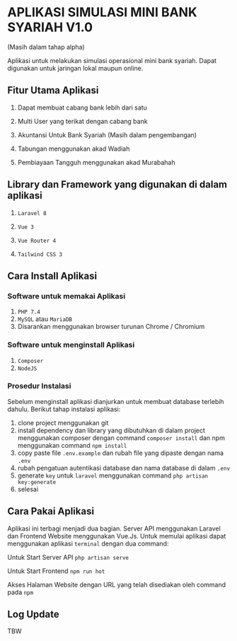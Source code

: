 # APLIKASI SIMULASI MINI BANK SYARIAH V1.0

(Masih dalam tahap alpha)

<!-- `
Pesan Tidak Rahasia Wkwk

` -->

Aplikasi untuk melakukan simulasi operasional mini bank syariah. Dapat digunakan untuk jaringan lokal maupun online.

## Fitur Utama Aplikasi

1. Dapat membuat cabang bank lebih dari satu

2. Multi User yang terikat dengan cabang bank

3. Akuntansi Untuk Bank Syariah (Masih dalam pengembangan)

4. Tabungan menggunakan akad Wadiah

5. Pembiayaan Tangguh menggunakan akad Murabahah

## Library dan Framework yang digunakan di dalam aplikasi

1. `Laravel 8`

2. `Vue 3`

3. `Vue Router 4`

4. `Tailwind CSS 3`

 ## Cara Install Aplikasi

 ### Software untuk memakai Aplikasi
 1. `PHP 7.4`
 2. `MySQL` atau `MariaDB`
 3. Disarankan menggunakan browser turunan Chrome / Chromium

 ### Software untuk menginstall Aplikasi
 1. `Composer`
 2. `NodeJS`

### Prosedur Instalasi

Sebelum menginstall aplikasi dianjurkan untuk membuat database terlebih dahulu. Berikut tahap instalasi aplikasi:

1. clone project menggunakan git
2. install dependency dan library yang dibutuhkan di dalam project menggunakan composer dengan command `composer install` dan npm menggunakan command `npm install`
3. copy paste file `.env.example` dan rubah file yang dipaste dengan nama `.env`
4. rubah pengatuan autentikasi database dan nama database di dalam `.env`
5. generate `key` untuk `laravel` menggunakan command `php artisan key:generate`
6. selesai

## Cara Pakai Aplikasi

Aplikasi ini terbagi menjadi dua bagian. Server API menggunakan Laravel dan Frontend Website menggunakan Vue.Js. Untuk memulai aplikasi dapat menggunakan aplikasi `terminal` dengan dua command:

Untuk Start Server API
`php artisan serve`

Untuk Start Frontend
`npm run hot`

Akses Halaman Website dengan URL yang telah disediakan oleh command pada `npm`

## Log Update

TBW